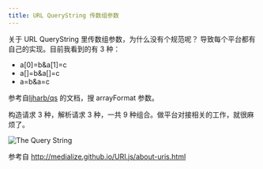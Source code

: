 ```yaml
---
title: URL QueryString 传数组参数
---
```



关于 URL QueryString 里传数组参数，为什么没有个规范呢？
导致每个平台都有自己的实现。目前我看到的有 3 种：

- a[0]=b&a[1]=c
- a[]=b&a[]=c
- a=b&a=c

参考自[ljharb/qs](https://github.com/ljharb/qs) 的文档，搜 arrayFormat 参数。

构造请求 3 种，解析请求 3 种，一共 9 种组合。做平台对接相关的工作，就很麻烦了。

![The Query String](https://media.githubusercontent.com/media/adoyle-h/_imgs/master/github/Today-I-Learned/the-query-string.png)

参考自 http://medialize.github.io/URI.js/about-uris.html
